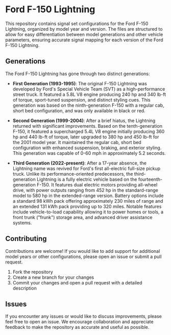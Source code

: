 # Ford F-150 Lightning

This repository contains signal set configurations for the Ford F-150 Lightning, organized by model year and version. The files are structured to allow for easy differentiation between model generations and other vehicle parameters, ensuring accurate signal mapping for each version of the Ford F-150 Lightning.

## Generations

The Ford F-150 Lightning has gone through two distinct generations:

- **First Generation (1993-1995)**: The original F-150 Lightning was developed by Ford's Special Vehicle Team (SVT) as a high-performance street truck. It featured a 5.8L V8 engine producing 240 hp and 340 lb-ft of torque, sport-tuned suspension, and distinct styling cues. This generation was based on the ninth-generation F-150 with a regular cab, short bed configuration, and was only available in black or red.

- **Second Generation (1999-2004)**: After a brief hiatus, the Lightning returned with significant improvements. Based on the tenth-generation F-150, it featured a supercharged 5.4L V8 engine initially producing 360 hp and 440 lb-ft of torque, later upgraded to 380 hp and 450 lb-ft for the 2001 model year. It maintained the regular cab, short bed configuration with enhanced suspension, braking, and exterior styling. This generation was capable of 0-60 mph in approximately 5.2 seconds.

- **Third Generation (2022-present)**: After a 17-year absence, the Lightning name was revived for Ford's first all-electric full-size pickup truck. Unlike its performance-oriented predecessors, the third-generation Lightning is a fully electric vehicle based on the fourteenth-generation F-150. It features dual electric motors providing all-wheel drive, with power outputs ranging from 452 hp in the standard-range model to 580 hp in the extended-range version. Battery options include a standard 98 kWh pack offering approximately 230 miles of range and an extended 131 kWh pack providing up to 320 miles. Notable features include vehicle-to-load capability allowing it to power homes or tools, a front trunk ("frunk") storage area, and advanced driver assistance systems.

## Contributing

Contributions are welcome! If you would like to add support for additional model years or other configurations, please open an issue or submit a pull request.

1. Fork the repository
2. Create a new branch for your changes
3. Commit your changes and open a pull request with a detailed description

## Issues

If you encounter any issues or would like to discuss improvements, please feel free to open an issue. We encourage collaboration and appreciate feedback to make the repository as accurate and useful as possible.
